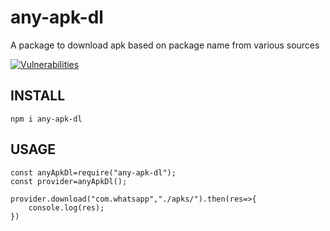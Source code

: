 # any-apk-dl

A package to download apk based on package name from various sources

[![Vulnerabilities](https://sonarcloud.io/api/project_badges/measure?project=gilzonme_any-apk-dl&metric=vulnerabilities)](https://sonarcloud.io/summary/new_code?id=gilzonme_any-apk-dl)

## INSTALL

```
npm i any-apk-dl
```

## USAGE

```
const anyApkDl=require("any-apk-dl");
const provider=anyApkDl();

provider.download("com.whatsapp","./apks/").then(res=>{
    console.log(res);
})
```
